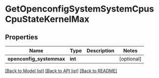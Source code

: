 # GetOpenconfigSystemSystemCpusCpuStateKernelMax

## Properties
Name | Type | Description | Notes
------------ | ------------- | ------------- | -------------
**openconfig_systemmax** | **int** |  | [optional] 

[[Back to Model list]](../README.md#documentation-for-models) [[Back to API list]](../README.md#documentation-for-api-endpoints) [[Back to README]](../README.md)


